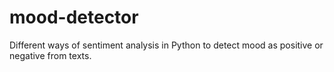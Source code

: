 # mood-detector
Different ways of sentiment analysis  in Python to detect mood as positive or negative from texts.
